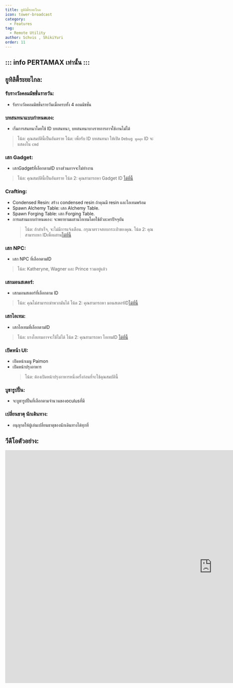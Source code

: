 ```yaml
---
title: ยูทิลิตี้ระยะไกล
icon: tower-broadcast
category:
  - Features
tag:
  - Remote Utility
author: Schvis , ShikiYuri 
order: 11
---
```

::: info PERTAMAX เท่านั้น
:::
---
## ยูทิลิตี้ระยะไกล:
### รับรางวัลคอมมิชชั่นรายวัน:
- รับรางวัลคอมมิชชั่นรายวันเมื่อครบทั้ง 4 คอมมิชชั่น
### บทสนทนาแบบกำหนดเอง:
- เริ่มการสนทนาโดยใช้ ID บทสนทนา, บทสนทนาบางรายการอาจใช้งานไม่ได้
> โน้ต: คุณสมบัตินี้เป็นอันตราย
> โน้ต: เพื่อรับ ID บทสนทนา ให้เปิด `Debug พูดคุย` ID จะแสดงใน `cmd`
### เสก Gadget:
- เสกGadgetที่เลือกตามID บางส่วนอาจจะไม่ทำงาน
> โน้ต: คุณสมบัตินี้เป็นอันตราย
> โน้ต 2: คุณสามารถหา Gadget ID [ได้ที่นี้](https://github.com/jie65535/GrasscutterCommandGenerator/blob/main/Source/GrasscutterTools/Resources/en-us/Gadget.txt)
### Crafting:
- Condensed Resin: สร้าง condensed resin ถ้าคุณมี resin และไอเทมพร้อม
- Spawn Alchemy Table: เสก Alchemy Table.
- Spawn Forging Table: เสก Forging Table.
- การผสานแบบกำหนดเอง: จะพยายามผสานไอเทมโดยใช้ตัวละครปัจจุบัน
    > โน้ต: ถ้าสำเร็จ, จะไม่มีการแจ้งเตือน. กรุณาตรวจสอบกระเป๋าของคุณ.
    > โน้ต 2: คุณสามารถหา IDเพื่อผสาน[ได้ที่นี้](https://github.com/jie65535/GrasscutterCommandGenerator/blob/main/Source/GrasscutterTools/Resources/en-us/Item.txt)
### เสก NPC:
- เสก NPC ที่เลือกตามID
> โน้ต: Katheryne, Wagner และ Prince รวมอยู่แล้ว
### เสกมอนสเตอร์:
- เสกมอนสเตอร์ที่เลือกตาม ID
> โน้ต: คุณไม่สามารถฆ่าพวกมันได้
> โน้ต 2: คุณสามารถหา มอนสเตอร์ID[ได้ที่นี้](https://github.com/jie65535/GrasscutterCommandGenerator/blob/main/Source/GrasscutterTools/Resources/en-us/Monsters.txt)
### เสกไอเทม:
- เสกไอเทมที่เลือกตามID
> โน้ต: บางไอเทมอาจจะใช้ไม่ได้
> โน้ต 2: คุณสามารถหา ไอเทมID [ได้ที่นี้](https://github.com/jie65535/GrasscutterCommandGenerator/blob/main/Source/GrasscutterTools/Resources/en-us/Item.txt)
### เปิดหน้า UI:
- เปิดหน้าเมนู Paimon
- เปิดหน้าปรุงอาหาร
    > โน้ต: ต้องเปิดหน้าปรุงอาหารหนึ่งครั้งก่อนที่จะใช้คุณสมบัตินี้
### บูชารูปปั้น:
- จะบูชารูปปั้นที่เลือกตามจำนวนของoculusที่มี
### เปลี่ยนธาตุ นักเดินทาง:
- อนุญาตให้ผู้เล่นเปลี่ยนธาตุของนักเดินทางได้ทุกที่

## วีดีโอตัวอย่าง:

<div class="iframe-container"><iframe width="1328" height="747" src="https://www.youtube.com/embed/XGztUEy82sE?list=PL5eI1Tb64p56g27qfYk7VuFTz4FK6YrKa" title="Korepi - Remote Utilities (Sponsor)" frameborder="0" allow="accelerometer; autoplay; clipboard-write; encrypted-media; gyroscope; picture-in-picture; web-share" referrerpolicy="strict-origin-when-cross-origin" allowfullscreen></iframe></div>
